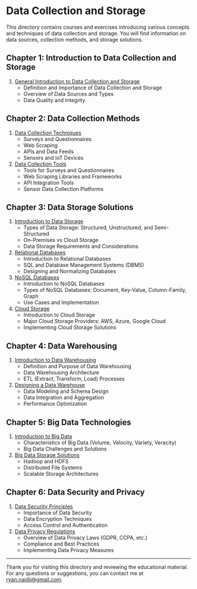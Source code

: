 # Data Collection and Storage

This directory contains courses and exercises introducing various concepts and techniques of data collection and storage. You will find information on data sources, collection methods, and storage solutions.

## Chapter 1: Introduction to Data Collection and Storage

1. [General Introduction to Data Collection and Storage](./Chapter1_Introduction/01_Introduction.md)
   - Definition and Importance of Data Collection and Storage
   - Overview of Data Sources and Types
   - Data Quality and Integrity

## Chapter 2: Data Collection Methods

1. [Data Collection Techniques](./Chapter2_Data_Collection_Methods/01_Data_Collection_Techniques.md)
   - Surveys and Questionnaires
   - Web Scraping
   - APIs and Data Feeds
   - Sensors and IoT Devices
2. [Data Collection Tools](./Chapter2_Data_Collection_Methods/02_Data_Collection_Tools.md)
   - Tools for Surveys and Questionnaires
   - Web Scraping Libraries and Frameworks
   - API Integration Tools
   - Sensor Data Collection Platforms

## Chapter 3: Data Storage Solutions

1. [Introduction to Data Storage](./Chapter3_Data_Storage_Solutions/01_Introduction_to_Data_Storage.md)
   - Types of Data Storage: Structured, Unstructured, and Semi-Structured
   - On-Premises vs Cloud Storage
   - Data Storage Requirements and Considerations
2. [Relational Databases](./Chapter3_Data_Storage_Solutions/02_Relational_Databases.md)
   - Introduction to Relational Databases
   - SQL and Database Management Systems (DBMS)
   - Designing and Normalizing Databases
3. [NoSQL Databases](./Chapter3_Data_Storage_Solutions/03_NoSQL_Databases.md)
   - Introduction to NoSQL Databases
   - Types of NoSQL Databases: Document, Key-Value, Column-Family, Graph
   - Use Cases and Implementation
4. [Cloud Storage](./Chapter3_Data_Storage_Solutions/04_Cloud_Storage.md)
   - Introduction to Cloud Storage
   - Major Cloud Storage Providers: AWS, Azure, Google Cloud
   - Implementing Cloud Storage Solutions

## Chapter 4: Data Warehousing

1. [Introduction to Data Warehousing](./Chapter4_Data_Warehousing/01_Introduction_to_Data_Warehousing.md)
   - Definition and Purpose of Data Warehousing
   - Data Warehousing Architecture
   - ETL (Extract, Transform, Load) Processes
2. [Designing a Data Warehouse](./Chapter4_Data_Warehousing/02_Designing_a_Data_Warehouse.md)
   - Data Modeling and Schema Design
   - Data Integration and Aggregation
   - Performance Optimization

## Chapter 5: Big Data Technologies

1. [Introduction to Big Data](./Chapter5_Big_Data/01_Introduction_to_Big_Data.md)
   - Characteristics of Big Data (Volume, Velocity, Variety, Veracity)
   - Big Data Challenges and Solutions
2. [Big Data Storage Solutions](./Chapter5_Big_Data/02_Big_Data_Storage_Solutions.md)
   - Hadoop and HDFS
   - Distributed File Systems
   - Scalable Storage Architectures

## Chapter 6: Data Security and Privacy

1. [Data Security Principles](./Chapter6_Data_Security/01_Data_Security_Principles.md)
   - Importance of Data Security
   - Data Encryption Techniques
   - Access Control and Authentication
2. [Data Privacy Regulations](./Chapter6_Data_Security/02_Data_Privacy_Regulations.md)
   - Overview of Data Privacy Laws (GDPR, CCPA, etc.)
   - Compliance and Best Practices
   - Implementing Data Privacy Measures

---

Thank you for visiting this directory and reviewing the educational material. For any questions or suggestions, you can contact me at [ryan.naidji@gmail.com](mailto:ryan.naidji@gmail.com).
